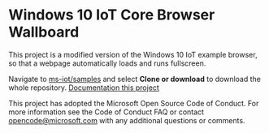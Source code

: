 Windows 10 IoT Core Browser Wallboard
===============

This project is a modified version of the Windows 10 IoT example browser, so that a webpage automatically loads and runs fullscreen.

Navigate to [ms-iot/samples](https://github.com/ms-iot/samples) and select **Clone or download** to download the whole repository.
[Documentation this project](https://developer.microsoft.com/en-us/windows/iot/samples/iotbrowser)

This project has adopted the Microsoft Open Source Code of Conduct. For more information see the Code of Conduct FAQ or contact opencode@microsoft.com with any additional questions or comments.